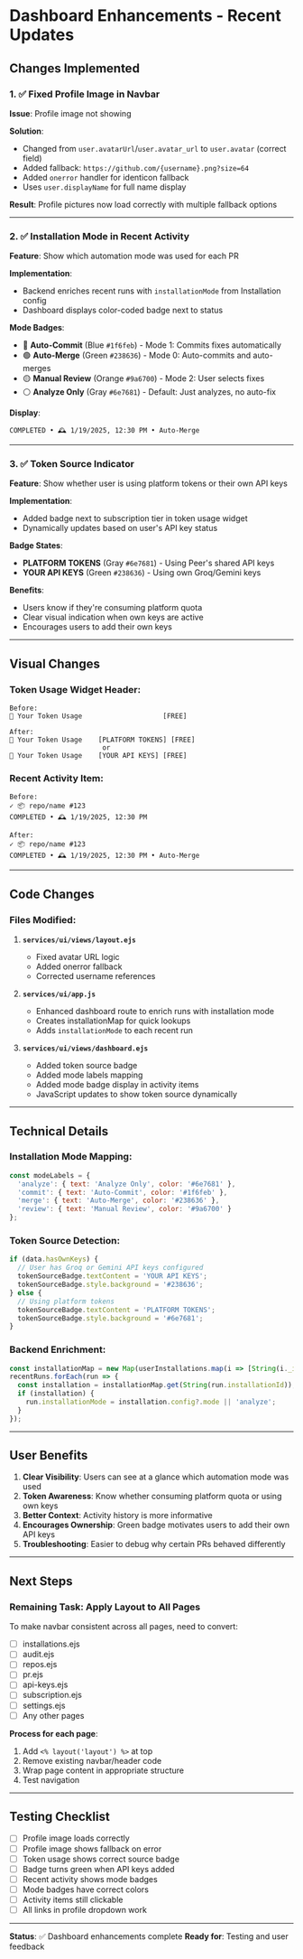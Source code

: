 # Dashboard Enhancements - Recent Updates

## Changes Implemented

### 1. ✅ Fixed Profile Image in Navbar
**Issue**: Profile image not showing

**Solution**:
- Changed from `user.avatarUrl`/`user.avatar_url` to `user.avatar` (correct field)
- Added fallback: `https://github.com/{username}.png?size=64`
- Added `onerror` handler for identicon fallback
- Uses `user.displayName` for full name display

**Result**: Profile pictures now load correctly with multiple fallback options

---

### 2. ✅ Installation Mode in Recent Activity
**Feature**: Show which automation mode was used for each PR

**Implementation**:
- Backend enriches recent runs with `installationMode` from Installation config
- Dashboard displays color-coded badge next to status

**Mode Badges**:
- 🔵 **Auto-Commit** (Blue `#1f6feb`) - Mode 1: Commits fixes automatically
- 🟢 **Auto-Merge** (Green `#238636`) - Mode 0: Auto-commits and auto-merges
- 🟡 **Manual Review** (Orange `#9a6700`) - Mode 2: User selects fixes
- ⚪ **Analyze Only** (Gray `#6e7681`) - Default: Just analyzes, no auto-fix

**Display**: 
```
COMPLETED • 🕰️ 1/19/2025, 12:30 PM • Auto-Merge
```

---

### 3. ✅ Token Source Indicator
**Feature**: Show whether user is using platform tokens or their own API keys

**Implementation**:
- Added badge next to subscription tier in token usage widget
- Dynamically updates based on user's API key status

**Badge States**:
- **PLATFORM TOKENS** (Gray `#6e7681`) - Using Peer's shared API keys
- **YOUR API KEYS** (Green `#238636`) - Using own Groq/Gemini keys

**Benefits**:
- Users know if they're consuming platform quota
- Clear visual indication when own keys are active
- Encourages users to add their own keys

---

## Visual Changes

### Token Usage Widget Header:
```
Before:
🎯 Your Token Usage                    [FREE]

After:
🎯 Your Token Usage    [PLATFORM TOKENS] [FREE]
                       or
🎯 Your Token Usage    [YOUR API KEYS] [FREE]
```

### Recent Activity Item:
```
Before:
✓ 📦 repo/name #123
COMPLETED • 🕰️ 1/19/2025, 12:30 PM

After:
✓ 📦 repo/name #123
COMPLETED • 🕰️ 1/19/2025, 12:30 PM • Auto-Merge
```

---

## Code Changes

### Files Modified:

1. **`services/ui/views/layout.ejs`**
   - Fixed avatar URL logic
   - Added onerror fallback
   - Corrected username references

2. **`services/ui/app.js`**
   - Enhanced dashboard route to enrich runs with installation mode
   - Creates installationMap for quick lookups
   - Adds `installationMode` to each recent run

3. **`services/ui/views/dashboard.ejs`**
   - Added token source badge
   - Added mode labels mapping
   - Added mode badge display in activity items
   - JavaScript updates to show token source dynamically

---

## Technical Details

### Installation Mode Mapping:
```javascript
const modeLabels = {
  'analyze': { text: 'Analyze Only', color: '#6e7681' },
  'commit': { text: 'Auto-Commit', color: '#1f6feb' },
  'merge': { text: 'Auto-Merge', color: '#238636' },
  'review': { text: 'Manual Review', color: '#9a6700' }
};
```

### Token Source Detection:
```javascript
if (data.hasOwnKeys) {
  // User has Groq or Gemini API keys configured
  tokenSourceBadge.textContent = 'YOUR API KEYS';
  tokenSourceBadge.style.background = '#238636';
} else {
  // Using platform tokens
  tokenSourceBadge.textContent = 'PLATFORM TOKENS';  
  tokenSourceBadge.style.background = '#6e7681';
}
```

### Backend Enrichment:
```javascript
const installationMap = new Map(userInstallations.map(i => [String(i._id), i]));
recentRuns.forEach(run => {
  const installation = installationMap.get(String(run.installationId));
  if (installation) {
    run.installationMode = installation.config?.mode || 'analyze';
  }
});
```

---

## User Benefits

1. **Clear Visibility**: Users can see at a glance which automation mode was used
2. **Token Awareness**: Know whether consuming platform quota or using own keys
3. **Better Context**: Activity history is more informative
4. **Encourages Ownership**: Green badge motivates users to add their own API keys
5. **Troubleshooting**: Easier to debug why certain PRs behaved differently

---

## Next Steps

### Remaining Task: Apply Layout to All Pages
To make navbar consistent across all pages, need to convert:
- [ ] installations.ejs
- [ ] audit.ejs  
- [ ] repos.ejs
- [ ] pr.ejs
- [ ] api-keys.ejs
- [ ] subscription.ejs
- [ ] settings.ejs
- [ ] Any other pages

**Process for each page**:
1. Add `<% layout('layout') %>` at top
2. Remove existing navbar/header code
3. Wrap page content in appropriate structure
4. Test navigation

---

## Testing Checklist

- [ ] Profile image loads correctly
- [ ] Profile image shows fallback on error
- [ ] Token usage shows correct source badge
- [ ] Badge turns green when API keys added
- [ ] Recent activity shows mode badges
- [ ] Mode badges have correct colors
- [ ] Activity items still clickable
- [ ] All links in profile dropdown work

---

**Status**: ✅ Dashboard enhancements complete
**Ready for**: Testing and user feedback
